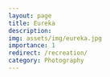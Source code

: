 ```yaml
---
layout: page
title: Eureka
description:
img: assets/img/eureka.jpg
importance: 1
redirect: /recreation/
category: Photography
---
```

